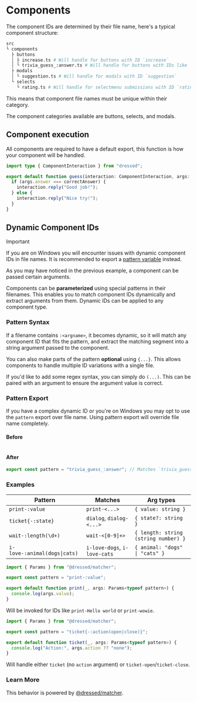 # Components

The component IDs are determined by their file name, here's a typical component
structure:

```sh
src
└ components
  ├ buttons
  │ ├ increase.ts # Will handle for buttons with ID `increase`
  │ └ trivia_guess_:answer.ts # Will handle for buttons with IDs like `trivia_guess_Jurassic Park`
  ├ modals
  │ └ suggestion.ts # Will handle for modals with ID `suggestion`
  └ selects
    └ rating.ts # Will handle for selectmenu submissions with ID `rating`
```

This means that component file names must be unique within their category.

The component categories available are buttons, selects, and modals.

## Component execution

All components are required to have a default export, this function is how your
component will be handled.

```ts title="src / components / buttons / guess_:answer.ts" showLineNumbers
import type { ComponentInteraction } from "dressed";

export default function guess(interaction: ComponentInteraction, args: { answer: string }) {
  if (args.answer === correctAnswer) {
    interaction.reply("Good job!");
  } else {
    interaction.reply("Nice try!");
  }
}
```

## Dynamic Component IDs

> [!IMPORTANT]
> If you are on Windows you will encounter issues with dynamic component IDs in file names. It is recommended to export a [pattern variable](#pattern-export) instead.

As you may have noticed in the previous example, a component can be passed certain arguments.

Components can be **parameterized** using special patterns in their filenames. This enables you to match component IDs dynamically and extract arguments from them. Dynamic IDs can be applied to any component type.

### Pattern Syntax

If a filename contains `:<argname>`, it becomes dynamic, so it will match any component ID that fits the pattern, and extract the matching segment into a string argument passed to the component.

You can also make parts of the pattern **optional** using `{...}`. This allows components to handle multiple ID variations with a single file.

If you'd like to add some regex syntax, you can simply do `(...)`. This can be paired with an argument to ensure the argument value is correct.

### Pattern Export

If you have a complex dynamic ID or you're on Windows you may opt to use the `pattern` export over file name. Using pattern export will override file name completely.

#### Before

```ts title="trivia_guess_:answer.ts"

```

#### After

```ts title="trivia_guess.ts"
export const pattern = "trivia_guess_:answer"; // Matches `trivia_guess_(.+?)` no matter the filename
```

### Examples

| Pattern                      | Matches                      | Arg types                            |
| ---------------------------- | ---------------------------- | ------------------------------------ |
| `print-:value`               | `print-<...>`                | `{ value: string }`                  |
| `ticket{-:state}`            | `dialog`, `dialog-<...>`     | `{ state?: string }`                 |
| `wait-:length(\d+)`          | `wait-<[0-9]+>`              | `{ length: string (string number) }` |
| `i-love-:animal(dogs\|cats)` | `i-love-dogs`, `i-love-cats` | `{ animal: "dogs" \| "cats" }`       |

```ts title="src / components / buttons / print.ts"
import { Params } from "@dressed/matcher";

export const pattern = "print-:value";

export default function print(_, args: Params<typeof pattern>) {
  console.log(args.value);
}
```

Will be invoked for IDs like `print-Hello world` or `print-wowie`.

```ts title="src / components / buttons / ticket.ts"
import { Params } from "@dressed/matcher";

export const pattern = "ticket{-:action(open|close)}";

export default function ticket(_, args: Params<typeof pattern>) {
  console.log("Action:", args.action ?? "none");
}
```

Will handle either `ticket` (no `action` argument) or `ticket-open`/`ticket-close`.

### Learn More

This behavior is powered by [@dressed/matcher](https://www.npmjs.com/package/@dressed/matcher).
